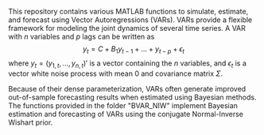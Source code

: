 This repository contains various MATLAB functions to simulate, estimate, and
forecast using Vector Autoregressions (VARs).
VARs provide a flexible framework for modeling the joint dynamics of several
time series.
A VAR with $n$ variables and $p$ lags can be written as
$$ y_t = C + B_1 y_{t-1} + ... + y_{t-p} + \epsilon_t$$
where $y_t = (y_{1,t},...,y_{n,t})'$ is a vector containing the $n$ variables,
and $\epsilon_t$ is a vector white noise process with mean $0$ and
covariance matrix $\Sigma$.

Because of their dense parameterization, VARs often generate improved
out-of-sample forecasting results when estimated using Bayesian methods.
The functions provided in the folder "BVAR_NIW" implement Bayesian estimation
and forecasting of VARs using the conjugate Normal-Inverse Wishart prior.
